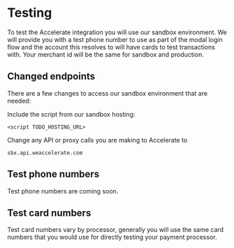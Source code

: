 # Testing

To test the Accelerate integration you will use our sandbox environment. We will provide you with a test phone number to use as part of the modal login flow and the account this resolves to will have cards to test transactions with. Your merchant id will be the same for sandbox and production.

## Changed endpoints

There are a few changes to access our sandbox environment that are needed:

Include the script from our sandbox hosting:

```
<script TODO_HOSTING_URL>
```

Change any API or proxy calls you are making to Accelerate to

```
sbx.api.weaccelerate.com
```

## Test phone numbers

Test phone numbers are coming soon.

## Test card numbers

Test card numbers vary by processor, generally you will use the same card numbers that you would use for directly testing your payment processor.

